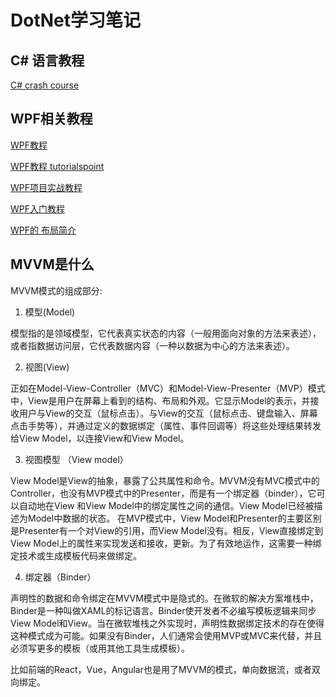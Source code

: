 # DotNet学习笔记

## C# 语言教程

[C# crash course](http://rbwhitaker.wikidot.com/c-sharp-tutorials)

## WPF相关教程

[WPF教程](https://wpf-tutorial.com/Localization/LanguageStatus/zh/ )

[WPF教程 tutorialspoint](https://www.tutorialspoint.com/wpf/index.htm)


[WPF项目实战教程](https://www.bilibili.com/video/BV1nY411a7T8?p=1)

[WPF入门教程](https://www.bilibili.com/video/BV1mJ411F7zG?p=1)

[WPF的 布局简介](http://tianfeng.cc/Article/8220)

## MVVM是什么

MVVM模式的组成部分:

1. 模型(Model)

模型指的是领域模型，它代表真实状态的内容（一般用面向对象的方法来表述），或者指数据访问层，它代表数据内容（一种以数据为中心的方法来表述）。

2. 视图(View)

正如在Model-View-Controller（MVC）和Model-View-Presenter（MVP）模式中，View是用户在屏幕上看到的结构、布局和外观。它显示Model的表示，并接收用户与View的交互（鼠标点击）。与View的交互（鼠标点击、键盘输入、屏幕点击手势等），并通过定义的数据绑定（属性、事件回调等）将这些处理结果转发给View Model，以连接View和View Model。

3. 视图模型 （View model）

View Model是View的抽象，暴露了公共属性和命令。MVVM没有MVC模式中的Controller，也没有MVP模式中的Presenter，而是有一个绑定器（binder），它可以自动地在View
和View Model中的绑定属性之间的通信。View Model已经被描述为Model中数据的状态。
在MVP模式中，View Model和Presenter的主要区别是Presenter有一个对View的引用，而View Model没有。相反，View直接绑定到View Model上的属性来实现发送和接收，更新。为了有效地运作，这需要一种绑定技术或生成模板代码来做绑定。

4. 绑定器（Binder） 

声明性的数据和命令绑定在MVVM模式中是隐式的。在微软的解决方案堆栈中，Binder是一种叫做XAML的标记语言。Binder使开发者不必编写模板逻辑来同步 View Model和View。当在微软堆栈之外实现时，声明性数据绑定技术的存在使得这种模式成为可能。如果没有Binder，人们通常会使用MVP或MVC来代替，并且 必须写更多的模板（或用其他工具生成模板）。

比如前端的React，Vue，Angular也是用了MVVM的模式，单向数据流，或者双向绑定。





